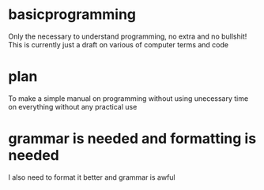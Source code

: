 # basicprogramming
Only the necessary to understand programming, no extra and no bullshit!
This is currently just a draft on various of computer terms and code 

# plan
To make a simple manual on programming without using unecessary time on everything without any practical use

# grammar is needed and formatting is needed
I also need to format it better and grammar is awful
